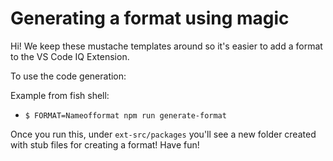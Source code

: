 # Generating a format using magic

Hi! We keep these mustache templates around so it's easier to add a format to the VS Code IQ Extension.

To use the code generation:

Example from fish shell:
- `$ FORMAT=Nameofformat npm run generate-format`

Once you run this, under `ext-src/packages` you'll see a new folder created with stub files for creating a format! Have fun!
